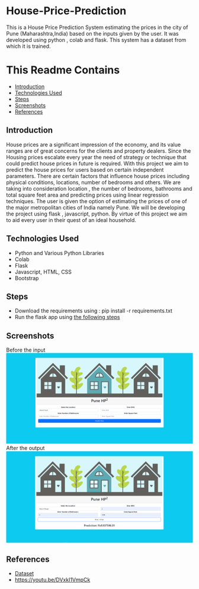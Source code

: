 # House-Price-Prediction
This is a House Price Prediction System estimating the prices in the city of Pune (Maharashtra,India) based on the inputs given by the user. It was developed using python , colab and flask. This system has a dataset from which it is trained.

# This Readme Contains
* [Introduction](#introduction)
* [Technologies Used](#technologies-used)
* [Steps](#steps)
* [Screenshots](#screenshots)
* [References](#references)

## Introduction
House prices are a significant impression of the economy, and its value ranges are of great concerns for the clients and property dealers. Since the  Housing prices escalate every year the need of strategy or technique that could predict house prices in future is required. With this project we aim to predict the house prices for users based on certain independent parameters. There are certain factors that influence house prices including physical conditions, locations, number of bedrooms and others. We are taking into consideration location , the number of bedrooms, bathrooms and total square feet area and predicting prices using linear regression techniques. The user is given the option of estimating the prices of one of the major metropolitan cities of India namely Pune. We will be developing the project using flask , javascript, python. By virtue of this project we aim to aid every user in their quest of an ideal household.

## Technologies Used
- Python and Various Python Libraries
- Colab
- Flask
- Javascript, HTML, CSS
- Bootstrap

## Steps 
* Download the requirements using : pip install -r requirements.txt
* Run the flask app using <a href='https://flask.palletsprojects.com/en/2.2.x/quickstart/'>the following steps</a>

## Screenshots
Before the input
![](screenshots/Picture1.png)
After the output
![](screenshots/Picture2.png)

## References
* <a href='https://www.kaggle.com/datasets/saipavansaketh/pune-house-data?select=Pune+house+data.csv'>Dataset</a>
* <a href='https://youtu.be/DVxkI1VmpCk'>https://youtu.be/DVxkI1VmpCk</a>
